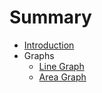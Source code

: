# Summary

* [Introduction](README.md)
* Graphs
   * [Line Graph](lineGraph.md)
   * [Area Graph](docs/graphs/areaGraph.md)

